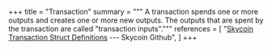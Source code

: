 +++
title = "Transaction"
summary = """
A transaction spends one or more outputs and creates one or more new outputs.
The outputs that are spent by the transaction are called "transaction inputs"."""
references = [
	"[Skycoin Transaction Struct Definitions](https://github.com/SkycoinProject/skycoin/blob/develop/src/coin/transactions.go) --- Skycoin Github",
]
+++

